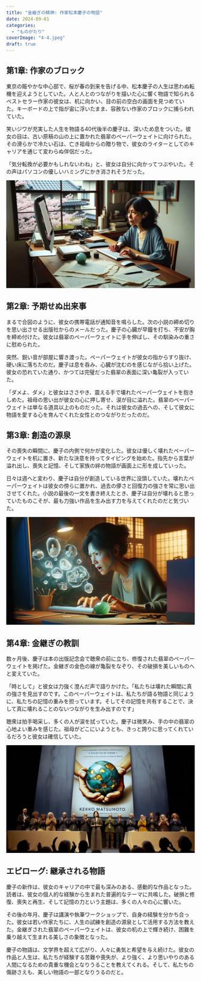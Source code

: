 ```yaml
---
title: "金継ぎの精神: 作家松本慶子の物語"
date: 2024-09-01
categories: 
  - "ものがたり"
coverImage: "4-4.jpeg"
draft: true
---
```


## 第1章: 作家のブロック

東京の賑やかな中心部で、桜が春の到来を告げる中、松本慶子の人生は思わぬ転機を迎えようとしていた。人と人とのつながりを描いた心に響く物語で知られるベストセラー作家の彼女は、机に向かい、目の前の空白の画面を見つめていた。キーボードの上で指が宙に浮いたまま、容赦ない作家のブロックに捕らわれていた。

笑いジワが充実した人生を物語る40代後半の慶子は、深いため息をついた。彼女の目は、古い原稿の山の上に置かれた翡翠のペーパーウェイトに向けられた。その滑らかで冷たい石は、亡き祖母からの贈り物で、彼女のライターとしてのキャリアを通じて変わらぬ伴侶だった。

「気分転換が必要かもしれないわね」と、彼女は自分に向かってつぶやいた。その声はパソコンの優しいハミングにかき消されそうだった。

![](images/1-4-1024x585.jpeg)

## 第2章: 予期せぬ出来事

まるで合図のように、彼女の携帯電話が通知音を鳴らした。次の小説の締め切りを思い出させる出版社からのメールだった。慶子の心臓が早鐘を打ち、不安が胸を締め付けた。彼女は翡翠のペーパーウェイトに手を伸ばし、その馴染みの重さに慰められた。

突然、鋭い音が部屋に響き渡った。ペーパーウェイトが彼女の指からすり抜け、硬い床に落ちたのだ。慶子は息を呑み、心臓が沈むのを感じながら拾い上げた。彼女の恐れていた通り、かつては完璧だった翡翠の表面に深い亀裂が入っていた。

「ダメよ、ダメ」と彼女はささやき、震える手で壊れたペーパーウェイトを抱きしめた。祖母の思い出が彼女の心に押し寄せ、涙が目に溢れた。翡翠のペーパーウェイトは単なる道具以上のものだった。それは彼女の過去への、そして彼女に物語を愛する心を育んでくれた女性とのつながりだったのだ。

## 第3章: 創造の源泉

その喪失の瞬間に、慶子の内側で何かが変化した。彼女は優しく壊れたペーパーウェイトを机に置き、新たな決意を持ってタイピングを始めた。指先から言葉が溢れ出し、喪失と記憶、そして家族の絆の物語が画面上に形を成していった。

日々は週へと変わり、慶子は自分が創造している世界に没頭していた。壊れたペーパーウェイトは彼女の傍らに置かれ、過去の儚さと回復力の強さを常に思い出させてくれた。小説の最後の一文を書き終えたとき、慶子は自分が壊れると思っていたものこそが、最も力強い作品を生み出す力を与えてくれたのだと気づいた。

![](images/3-4-1024x585.jpeg)

## 第4章: 金継ぎの教訓

数ヶ月後、慶子は本の出版記念会で聴衆の前に立ち、修復された翡翠のペーパーウェイトを掲げた。金継ぎの金色の線が亀裂をなぞり、その破損を美しいものへと変えていた。

「時として」と彼女は力強く澄んだ声で語りかけた。「私たちは壊れた瞬間に真の強さを見出すのです。このペーパーウェイトは、私たちが語る物語と同じように、私たちの記憶の重みを担っています。そしてその記憶を共有することで、決して真に壊れることのないつながりを生み出すのです」

聴衆は拍手喝采し、多くの人が涙を拭っていた。慶子は微笑み、手の中の翡翠の心地よい重みを感じた。祖母がどこにいようとも、きっと誇りに思ってくれているだろうと彼女は確信していた。

![](images/4-4-1024x585.jpeg)

## エピローグ: 継承される物語

慶子の新作は、彼女のキャリアの中で最も深みのある、感動的な作品となった。読者は、彼女の個人的な経験から生まれた普遍的なテーマに共鳴した。破損と修復、喪失と再生、そして記憶の力という主題は、多くの人々の心に響いた。

その後の年月、慶子は講演や執筆ワークショップで、自身の経験を分かち合った。彼女は若い作家たちに、人生の試練を創造の源泉として活用する方法を教えた。金継ぎされた翡翠のペーパーウェイトは、彼女の机の上で輝き続け、困難を乗り越えて生まれる美しさの象徴となった。

慶子の物語は、文学界を超えて広がり、人々に勇気と希望を与え続けた。彼女の作品と人生は、私たちが経験する苦難や喪失が、より強く、より思いやりのある人間になるための貴重な機会となりうることを教えてくれる。そして、私たちの傷跡さえも、美しい物語の一部となりうるのだと。

